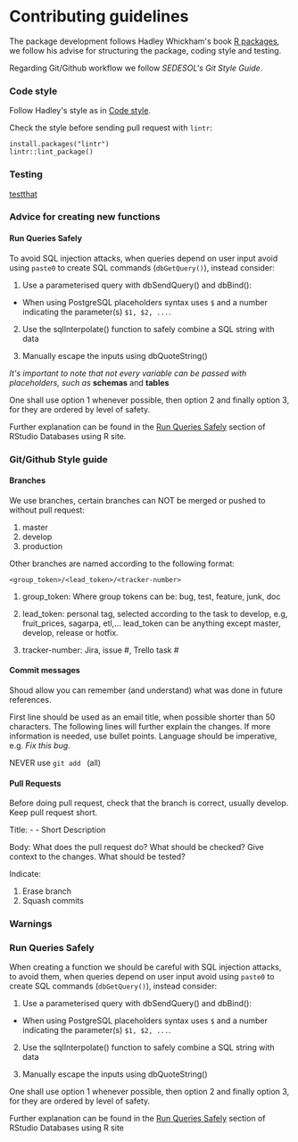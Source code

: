 # Contributing guidelines

The package development follows Hadley Whickham's book
[R packages](http://r-pkgs.had.co.nz), we follow his advise for structuring
the package, coding style and testing.

Regarding Git/Github workflow we follow *SEDESOL's Git Style Guide*.

### Code style
Follow Hadley's style as in [Code style](http://r-pkgs.had.co.nz/r.html#style).

Check the style before sending pull request with `lintr`:

```
install.packages("lintr")
lintr::lint_package()
```

### Testing
[testthat](http://r-pkgs.had.co.nz/tests.html)


### Advice for creating new functions
#### Run Queries Safely

To avoid SQL injection attacks, when queries depend on user input avoid using
`paste0` to create SQL commands (`dbGetQuery()`), instead consider:

1. Use a parameterised query with dbSendQuery() and dbBind():
  * When using PostgreSQL placeholders syntax uses `$` and a number indicating
  the parameter(s) `$1, $2, ...`.

2. Use the sqlInterpolate() function to safely combine a SQL string with data

3. Manually escape the inputs using dbQuoteString()

*It's important to note that not every variable can be passed with placeholders, such as* **schemas** and **tables**

One shall use option 1 whenever possible, then option 2 and finally option 3,
for they are ordered by level of safety.

Further explanation can be found in the [Run Queries Safely](https://db.rstudio.com/best-practices/run-queries-safely/) section of
RStudio Databases using R site.



### Git/Github Style guide
#### Branches
We use branches, certain branches can NOT be merged or pushed to without
pull request:

1. master
2. develop
3. production

Other branches are named according to the following format:

`<group_token>/<lead_token>/<tracker-number>`


1. group_token: Where group tokens can be: bug, test, feature, junk, doc

2. lead_token: personal tag, selected according to the task to develop, e.g,
fruit_prices, sagarpa, etl,... lead_token can be anything except master, develop,
release or hotfix.

3. tracker-number: Jira, issue #, Trello task #

#### Commit messages
Shoud allow you can remember (and understand) what was done in future
references.

First line should be used as an email title, when possible shorter than 50
characters.
The following lines will further explain the changes.
If more information is needed, use bullet points.
Language should be imperative, e.g. *Fix this bug*.

NEVER use `git add ` (all)

#### Pull Requests
Before doing pull request, check that the branch is correct, usually develop.
Keep pull request short.

Title:
<group> - <tracker-number> - Short Description

Body:
What does the pull request do?
What should be checked?
Give context to the changes.
What should be tested?

Indicate:
1. Erase branch
2. Squash commits


### Warnings

### Run Queries Safely
When creating a function we should be careful with SQL injection attacks,
to avoid them, when queries depend on user input avoid using
`paste0` to create SQL commands (`dbGetQuery()`), instead consider:

1. Use a parameterised query with dbSendQuery() and dbBind():
  * When using PostgreSQL placeholders syntax uses `$` and a number indicating
  the parameter(s) `$1, $2, ...`.

2. Use the sqlInterpolate() function to safely combine a SQL string with data

3. Manually escape the inputs using dbQuoteString()

One shall use option 1 whenever possible, then option 2 and finally option 3,
for they are ordered by level of safety.

Further explanation can be found in the [Run Queries Safely](https://db.rstudio.com/best-practices/run-queries-safely/) section of
RStudio Databases using R site
